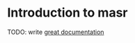 # Introduction to masr

TODO: write [great documentation](http://jacobian.org/writing/what-to-write/)
